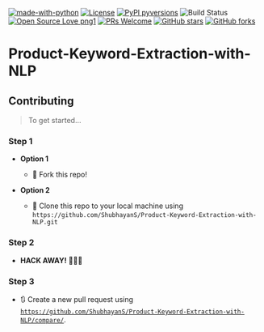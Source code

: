 [![made-with-python](https://img.shields.io/badge/Made%20with-Python-1f425f.svg)](https://www.python.org/)
[![License](http://img.shields.io/:license-gnu-blue.svg)](http://doge.gnu-license.org)
[![PyPI pyversions](https://img.shields.io/pypi/pyversions/ansicolortags.svg)](https://pypi.python.org/pypi/ansicolortags/)
![Build Status](http://img.shields.io/travis/badges/badgerbadgerbadger.svg?style=flat-square)
[![Open Source Love png1](https://badges.frapsoft.com/os/v1/open-source.png?v=103)](https://github.com/ellerbrock/open-source-badges/)
[![PRs Welcome](https://img.shields.io/badge/PRs-welcome-brightgreen.svg?style=flat-square)](http://makeapullrequest.com)
[![GitHub stars](https://img.shields.io/github/stars/ShubhayanS/Product-Keyword-Extraction-with-NLP?style=social&label=Star&maxAge=2592000)](https://GitHub.com/ShubhayanS/Product-Keyword-Extraction-with-NLP/stargazers/)
[![GitHub forks](https://img.shields.io/github/forks/ShubhayanS/Product-Keyword-Extraction-with-NLP?style=social&label=Fork&maxAge=2592000)](https://GitHub.com/ShubhayanS/Product-Keyword-Extraction-with-NLP/network/)
# Product-Keyword-Extraction-with-NLP


## Contributing

> To get started...

### Step 1

- **Option 1**
    - 🍴 Fork this repo!

- **Option 2**
    - 👯 Clone this repo to your local machine using `https://github.com/ShubhayanS/Product-Keyword-Extraction-with-NLP.git`

### Step 2

- **HACK AWAY!** 🔨🔨🔨

### Step 3

- 🔃 Create a new pull request using <a href="https://github.com/ShubhayanS/Product-Keyword-Extraction-with-NLP/compare/" target="_blank">`https://github.com/ShubhayanS/Product-Keyword-Extraction-with-NLP/compare/`</a>.
